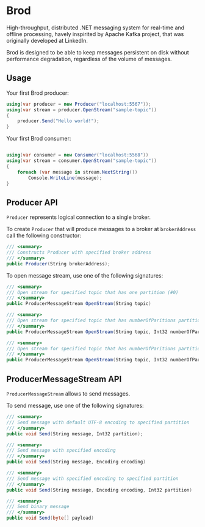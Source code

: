 Brod
====

High-throughput, distributed .NET messaging system for real-time and offline processing, havely 
inspirited by Apache Kafka project, that was originally developed at LinkedIn.

Brod is designed to be able to keep messages persistent on disk without performance degradation, regardless of the 
volume of messages.

Usage
-----

Your first Brod producer:

```csharp
using(var producer = new Producer("localhost:5567"));
using(var stream = producer.OpenStream("sample-topic"))
{
    producer.Send("Hello world!");
}
```

Your first Brod consumer:

```csharp

using(var consumer = new Consumer("localhost:5568"))
using(var stream = consumer.OpenStream("sample-topic"))
{
    foreach (var message in stream.NextString())
        Console.WriteLine(message);
}
```

Producer API
------------

`Producer` represents logical connection to a single broker. 

To create `Producer` that will produce messages to a broker at `brokerAddress` call the following constructor:
```csharp
/// <summary>
/// Constructs Producer with specified broker address
/// </summary>
public Producer(String brokerAddress);
```

To open message stream, use one of the following signatures:
```csharp
/// <summary>
/// Open stream for specified topic that has one partition (#0)
/// </summary>
public ProducerMessageStream OpenStream(String topic)

/// <summary>
/// Open stream for specified topic that has numberOfParitions partitions. DefaultPartitioner will be used.
/// </summary>
public ProducerMessageStream OpenStream(String topic, Int32 numberOfPartitions)

/// <summary>
/// Open stream for specified topic that has numberOfParitions partitions with specified partitioner
/// </summary>
public ProducerMessageStream OpenStream(String topic, Int32 numberOfPartitions, IPartitioner partitioner)
```

ProducerMessageStream API
-------------------------

`ProducerMessageStream` allows to send messages.

To send message, use one of the following signatures:
```csharp
/// <summary>
/// Send message with default UTF-8 encoding to specified partition
/// </summary>
public void Send(String message, Int32 partition);

/// <summary>
/// Send message with specified encoding
/// </summary>
public void Send(String message, Encoding encoding)

/// <summary>
/// Send message with specified encoding to specified partition
/// </summary>
public void Send(String message, Encoding encoding, Int32 partition)

/// <summary>
/// Send binary message
/// </summary>
public void Send(byte[] payload)
```

